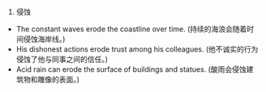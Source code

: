 1. 侵蚀
- The constant waves erode the coastline over time. (持续的海浪会随着时间侵蚀海岸线。)
- His dishonest actions erode trust among his colleagues. (他不诚实的行为侵蚀了他与同事之间的信任。)
- Acid rain can erode the surface of buildings and statues. (酸雨会侵蚀建筑物和雕像的表面。)